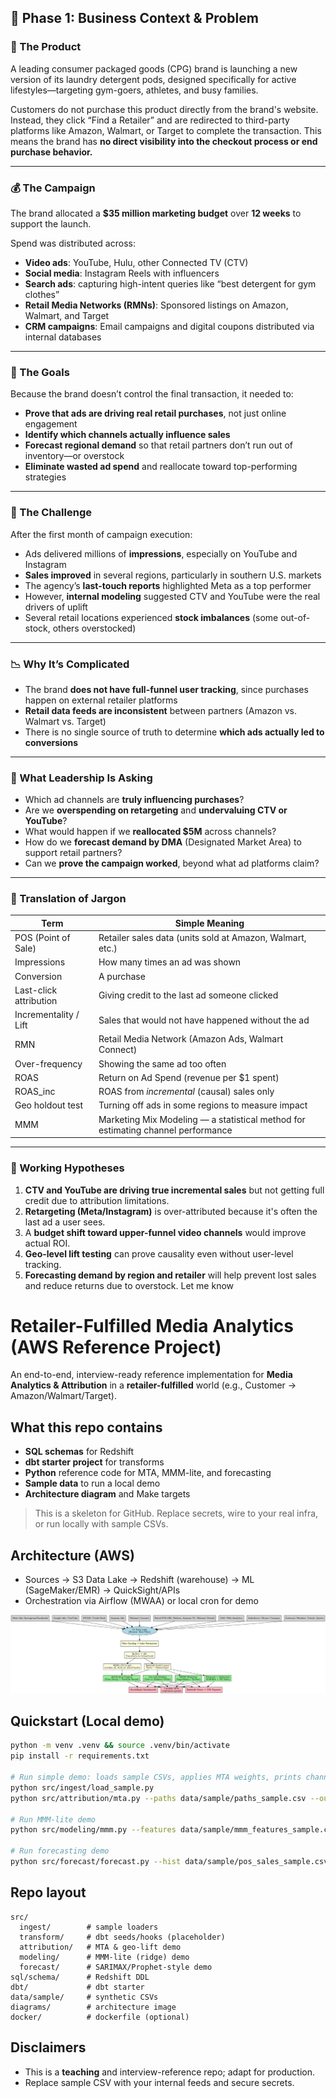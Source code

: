 ## 📘 Phase 1: Business Context & Problem

### 🧴 The Product

A leading consumer packaged goods (CPG) brand is launching a new version of its laundry detergent pods, designed specifically for active lifestyles—targeting gym-goers, athletes, and busy families.

Customers do not purchase this product directly from the brand's website. Instead, they click “Find a Retailer” and are redirected to third-party platforms like Amazon, Walmart, or Target to complete the transaction. This means the brand has **no direct visibility into the checkout process or end purchase behavior.**

---

### 💰 The Campaign

The brand allocated a **$35 million marketing budget** over **12 weeks** to support the launch.

Spend was distributed across:
- **Video ads**: YouTube, Hulu, other Connected TV (CTV)
- **Social media**: Instagram Reels with influencers
- **Search ads**: capturing high-intent queries like “best detergent for gym clothes”
- **Retail Media Networks (RMNs)**: Sponsored listings on Amazon, Walmart, and Target
- **CRM campaigns**: Email campaigns and digital coupons distributed via internal databases

---

### 🎯 The Goals

Because the brand doesn’t control the final transaction, it needed to:
- **Prove that ads are driving real retail purchases**, not just online engagement
- **Identify which channels actually influence sales**
- **Forecast regional demand** so that retail partners don’t run out of inventory—or overstock
- **Eliminate wasted ad spend** and reallocate toward top-performing strategies

---

### 🧪 The Challenge

After the first month of campaign execution:
- Ads delivered millions of **impressions**, especially on YouTube and Instagram
- **Sales improved** in several regions, particularly in southern U.S. markets
- The agency’s **last-touch reports** highlighted Meta as a top performer
- However, **internal modeling** suggested CTV and YouTube were the real drivers of uplift
- Several retail locations experienced **stock imbalances** (some out-of-stock, others overstocked)

---

### 📉 Why It’s Complicated

- The brand **does not have full-funnel user tracking**, since purchases happen on external retailer platforms
- **Retail data feeds are inconsistent** between partners (Amazon vs. Walmart vs. Target)
- There is no single source of truth to determine **which ads actually led to conversions**

---

### 🧠 What Leadership Is Asking

- Which ad channels are **truly influencing purchases**?
- Are we **overspending on retargeting** and **undervaluing CTV or YouTube**?
- What would happen if we **reallocated $5M** across channels?
- How do we **forecast demand by DMA** (Designated Market Area) to support retail partners?
- Can we **prove the campaign worked**, beyond what ad platforms claim?

---

### 🧩 Translation of Jargon

| Term | Simple Meaning |
|------|----------------|
| POS (Point of Sale) | Retailer sales data (units sold at Amazon, Walmart, etc.) |
| Impressions | How many times an ad was shown |
| Conversion | A purchase |
| Last-click attribution | Giving credit to the last ad someone clicked |
| Incrementality / Lift | Sales that would not have happened without the ad |
| RMN | Retail Media Network (Amazon Ads, Walmart Connect) |
| Over-frequency | Showing the same ad too often |
| ROAS | Return on Ad Spend (revenue per $1 spent) |
| ROAS_inc | ROAS from *incremental* (causal) sales only |
| Geo holdout test | Turning off ads in some regions to measure impact |
| MMM | Marketing Mix Modeling — a statistical method for estimating channel performance |

---

### 🧭 Working Hypotheses

1. **CTV and YouTube are driving true incremental sales** but not getting full credit due to attribution limitations.
2. **Retargeting (Meta/Instagram)** is over-attributed because it's often the last ad a user sees.
3. A **budget shift toward upper-funnel video channels** would improve actual ROI.
4. **Geo-level lift testing** can prove causality even without user-level tracking.
5. **Forecasting demand by region and retailer** will help prevent lost sales and reduce returns due to overstock.
Let me know

#  Retailer-Fulfilled Media Analytics (AWS Reference Project)

An end-to-end, interview-ready reference implementation for **Media Analytics & Attribution** in a **retailer-fulfilled** world (e.g., Customer → Amazon/Walmart/Target).

## What this repo contains
- **SQL schemas** for Redshift
- **dbt starter project** for transforms
- **Python** reference code for MTA, MMM-lite, and forecasting
- **Sample data** to run a local demo
- **Architecture diagram** and Make targets

> This is a skeleton for GitHub. Replace secrets, wire to your real infra, or run locally with sample CSVs.

## Architecture (AWS)
- Sources → S3 Data Lake → Redshift (warehouse) → ML (SageMaker/EMR) → QuickSight/APIs
- Orchestration via Airflow (MWAA) or local cron for demo

![architecture](diagrams/architecture.png)

## Quickstart (Local demo)
```bash
python -m venv .venv && source .venv/bin/activate
pip install -r requirements.txt

# Run simple demo: loads sample CSVs, applies MTA weights, prints channel credit
python src/ingest/load_sample.py
python src/attribution/mta.py --paths data/sample/paths_sample.csv --out data/sample/attribution_out.csv

# Run MMM-lite demo
python src/modeling/mmm.py --features data/sample/mmm_features_sample.csv --out data/sample/mmm_outputs.json

# Run forecasting demo
python src/forecast/forecast.py --hist data/sample/pos_sales_sample.csv --out data/sample/forecast_out.csv
```

## Repo layout
```
src/
  ingest/        # sample loaders
  transform/     # dbt seeds/hooks (placeholder)
  attribution/   # MTA & geo-lift demo
  modeling/      # MMM-lite (ridge) demo
  forecast/      # SARIMAX/Prophet-style demo
sql/schema/      # Redshift DDL
dbt/             # dbt starter
data/sample/     # synthetic CSVs
diagrams/        # architecture image
docker/          # dockerfile (optional)
```

## Disclaimers
- This is a **teaching** and interview-reference repo; adapt for production.
- Replace sample CSV with your internal feeds and secure secrets.
